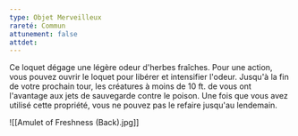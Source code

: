 ```yaml
---
type: Objet Merveilleux
rareté: Commun
attunement: false
attdet:
---
```

Ce loquet dégage une légère odeur d'herbes fraîches. Pour une action, vous pouvez ouvrir le loquet pour libérer et intensifier l'odeur. Jusqu'à la fin de votre prochain tour, les créatures à moins de 10 ft. de vous ont l'avantage aux jets de sauvegarde contre le poison. Une fois que vous avez utilisé cette propriété, vous ne pouvez pas le refaire jusqu'au lendemain.

![[Amulet of Freshness (Back).jpg]]